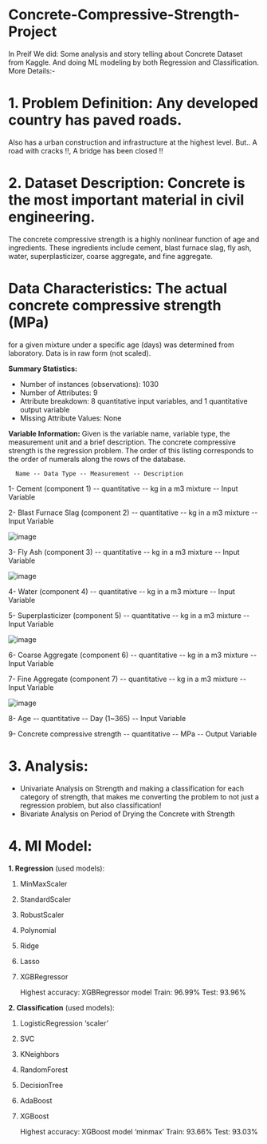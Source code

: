 # **Concrete-Compressive-Strength-Project**
In Preif We did: Some analysis and story telling about Concrete Dataset from Kaggle. And doing ML modeling by both Regression and Classification.
More Details:-
# **1. Problem Definition:** Any developed country has paved roads.
   Also has a urban construction and infrastructure at the highest level.
   But.. A road with cracks !!, A bridge has been closed !!
                             
# **2. Dataset Description:** Concrete is the most important material in civil engineering.
   The concrete compressive strength is a highly nonlinear function of age and ingredients. 
   These ingredients include cement, blast furnace slag, fly ash, water, superplasticizer, 
   coarse aggregate, and fine aggregate.
                              
# **Data Characteristics:** The actual concrete compressive strength (MPa) 
   for a given mixture under a specific age (days) was determined from laboratory. Data is in raw form (not scaled).
                              
**Summary Statistics:**
   * Number of instances (observations): 1030
   * Number of Attributes: 9
   * Attribute breakdown: 8 quantitative input variables, and 1 quantitative output variable
   * Missing Attribute Values: None
                              
**Variable Information:** Given is the variable name, variable type, the measurement unit and a brief description.
   The concrete compressive strength is the regression problem. The order of this listing corresponds to 
   the order of numerals along the rows of the database.
                              
      Name -- Data Type -- Measurement -- Description
      
   1- Cement (component 1) -- quantitative -- kg in a m3 mixture -- Input Variable
   
   2- Blast Furnace Slag (component 2) -- quantitative -- kg in a m3 mixture -- Input Variable
   
   ![image](https://github.com/user-attachments/assets/1e7ee6a3-848f-408c-bec3-5718d60e6fc9)

   
   3- Fly Ash (component 3) -- quantitative -- kg in a m3 mixture -- Input Variable
   
   ![image](https://github.com/user-attachments/assets/34c3ecb6-6890-43d8-b114-d37ae7ce6a15)

   
   4- Water (component 4) -- quantitative -- kg in a m3 mixture -- Input Variable
   
   5- Superplasticizer (component 5) -- quantitative -- kg in a m3 mixture -- Input Variable
   
   ![image](https://github.com/user-attachments/assets/316937cb-268e-432d-8d64-8c7868695777)

   
   6- Coarse Aggregate (component 6) -- quantitative -- kg in a m3 mixture -- Input Variable
   
   7- Fine Aggregate (component 7) -- quantitative -- kg in a m3 mixture -- Input Variable
   
   ![image](https://github.com/user-attachments/assets/3bd37cf8-964f-49cd-8f51-667500d653fd)

   
   8- Age -- quantitative -- Day (1~365) -- Input Variable
   
   9- Concrete compressive strength -- quantitative -- MPa -- Output Variable

                              
# **3. Analysis:** 
* Univariate Analysis on Strength and making a classification for each category of strength, 
  that makes me converting the problem to not just a regression problem, but also classification!
* Bivariate Analysis on Period of Drying the Concrete with Strength
                    
# **4. Ml Model:** 
**1. Regression** (used models):
   1. MinMaxScaler
   2. StandardScaler
   3. RobustScaler
   4. Polynomial 
   5. Ridge
   6. Lasso
   7. XGBRegressor
      
      Highest accuracy: XGBRegressor model 
      Train: 96.99%             Test: 93.96%

        
**2. Classification** (used models):
   1. LogisticRegression ‘scaler’
   2. SVC
   3. KNeighbors
   4. RandomForest 
   5. DecisionTree
   6. AdaBoost
   7. XGBoost
      
      Highest accuracy: XGBoost model ‘minmax’ 
      Train: 93.66%             Test: 93.03%     
